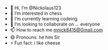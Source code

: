 - 👋 Hi, I’m @Nickolaus123
- 👀 I’m interested in chess
- 🌱 I’m currently learning codeing
- 💞️ I’m looking to collaborate on ... everyone
- 📫 How to reach me mnick8415@Gmail.com
- 😄 Pronouns: he him Sir
- ⚡ Fun fact: i like cheese

<!---
Nickolaus123/Nickolaus123 is a ✨ special ✨ repository because its `README.md` (this file) appears on your GitHub profile.
You can click the Preview link to take a look at your changes.
--->
